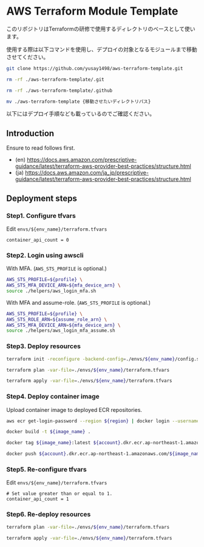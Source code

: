 AWS Terraform Module Template
================================================================================

このリポジトリはTerraformの研修で使用するディレクトリのベースとして使います。

使用する際は以下コマンドを使用し、デプロイの対象となるモジュールまで移動させてください。

```bash
git clone https://github.com/yusay1498/aws-terraform-template.git

rm -rf ./aws-terraform-template/.git

rm -rf ./aws-terraform-template/.github

mv ./aws-terraform-template {移動させたいディレクトリパス}
```

以下にはデプロイ手順なども載っているのでご確認ください。

Introduction
--------------------------------------------------------------------------------

Ensure to read follows first.

- (en) https://docs.aws.amazon.com/prescriptive-guidance/latest/terraform-aws-provider-best-practices/structure.html
- (ja) https://docs.aws.amazon.com/ja_jp/prescriptive-guidance/latest/terraform-aws-provider-best-practices/structure.html


Deployment steps
--------------------------------------------------------------------------------

### Step1. Configure tfvars

Edit `envs/${env_name}/terraform.tfvars`

```
container_api_count = 0
```

### Step2. Login using awscli

With MFA. (`AWS_STS_PROFILE` is optional.)

```bash
AWS_STS_PROFILE=${profile} \
AWS_STS_MFA_DEVICE_ARN=${mfa_device_arn} \
source ./helpers/aws_login_mfa.sh
```

With MFA and assume-role. (`AWS_STS_PROFILE` is optional.)

```bash
AWS_STS_PROFILE=${profile} \
AWS_STS_ROLE_ARN=${assume_role_arn} \
AWS_STS_MFA_DEVICE_ARN=${mfa_device_arn} \
source ./helpers/aws_login_mfa_assume.sh
```

### Step3. Deploy resources

```bash
terraform init -reconfigure -backend-config=./envs/${env_name}/config.s3.tfbackend

terraform plan -var-file=./envs/${env_name}/terraform.tfvars

terraform apply -var-file=./envs/${env_name}/terraform.tfvars
```

### Step4. Deploy container image

Upload container image to deployed ECR repositories.

```bash
aws ecr get-login-password --region ${region} | docker login --username AWS --password-stdin ${account}.dkr.ecr.ap-northeast-1.amazonaws.com

docker build -t ${image_name} .

docker tag ${image_name}:latest ${account}.dkr.ecr.ap-northeast-1.amazonaws.com/${image_name}:latest

docker push ${account}.dkr.ecr.ap-northeast-1.amazonaws.com/${image_name}:latest
```

### Step5. Re-configure tfvars

Edit `envs/${env_name}/terraform.tfvars`

```
# Set value greater than or equal to 1.
container_api_count = 1
```

### Step6. Re-deploy resources

```bash
terraform plan -var-file=./envs/${env_name}/terraform.tfvars

terraform apply -var-file=./envs/${env_name}/terraform.tfvars
```
